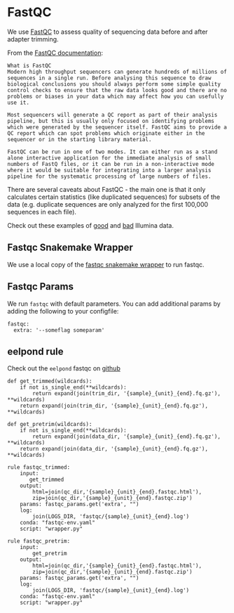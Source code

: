 # FastQC

We use [FastQC](https://www.bioinformatics.babraham.ac.uk/projects/fastqc/) to assess quality of sequencing data before and after adapter trimming. 

From the [FastQC documentation](https://www.bioinformatics.babraham.ac.uk/projects/fastqc/Help/):  
```
What is FastQC
Modern high throughput sequencers can generate hundreds of millions of sequences in a single run. Before analysing this sequence to draw biological conclusions you should always perform some simple quality control checks to ensure that the raw data looks good and there are no problems or biases in your data which may affect how you can usefully use it.

Most sequencers will generate a QC report as part of their analysis pipeline, but this is usually only focused on identifying problems which were generated by the sequencer itself. FastQC aims to provide a QC report which can spot problems which originate either in the sequencer or in the starting library material.

FastQC can be run in one of two modes. It can either run as a stand alone interactive application for the immediate analysis of small numbers of FastQ files, or it can be run in a non-interactive mode where it would be suitable for integrating into a larger analysis pipeline for the systematic processing of large numbers of files.
```

There are several caveats about FastQC - the main one is that it only calculates certain statistics (like duplicated sequences) for subsets of the data (e.g. duplicate sequences are only analyzed for the first 100,000 sequences in each file). 

Check out these examples of [good](https://www.bioinformatics.babraham.ac.uk/projects/fastqc/good_sequence_short_fastqc.html) and [bad](https://www.bioinformatics.babraham.ac.uk/projects/fastqc/bad_sequence_fastqc.html) Illumina data.

## Fastqc Snakemake Wrapper

We use a local copy of the [fastqc snakemake wrapper](https://snakemake-wrappers.readthedocs.io/en/stable/wrappers/fastqc.html) to run fastqc. 


## Fastqc Params

We run `fastqc` with default parameters. You can add additional params by adding the following to your configfile:

```
fastqc:
  extra: '--someflag someparam'
```

## eelpond rule

Check out the `eelpond` fastqc on [github](https://github.com/dib-lab/eelpond/blob/master/rules/fastqc/fastqc.rule)


```
def get_trimmed(wildcards):
    if not is_single_end(**wildcards):
        return expand(join(trim_dir, '{sample}_{unit}_{end}.fq.gz'), **wildcards)
    return expand(join(trim_dir, '{sample}_{unit}_{end}.fq.gz'), **wildcards)

def get_pretrim(wildcards):
    if not is_single_end(**wildcards):
        return expand(join(data_dir, '{sample}_{unit}_{end}.fq.gz'), **wildcards)
    return expand(join(data_dir, '{sample}_{unit}_{end}.fq.gz'), **wildcards)

rule fastqc_trimmed:
    input:
       get_trimmed
    output:
        html=join(qc_dir,'{sample}_{unit}_{end}.fastqc.html'),
        zip=join(qc_dir,'{sample}_{unit}_{end}.fastqc.zip')
    params: fastqc_params.get('extra', "")
    log:
        join(LOGS_DIR, 'fastqc/{sample}_{unit}_{end}.log')
    conda: "fastqc-env.yaml"
    script: "wrapper.py"

rule fastqc_pretrim:
    input:
        get_pretrim
    output:
        html=join(qc_dir,'{sample}_{unit}_{end}.fastqc.html'),
        zip=join(qc_dir,'{sample}_{unit}_{end}.fastqc.zip')
    params: fastqc_params.get('extra', "")
    log:
        join(LOGS_DIR, 'fastqc/{sample}_{unit}_{end}.log')
    conda: "fastqc-env.yaml"
    script: "wrapper.py"
```
